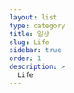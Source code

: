 ```yaml
---
layout: list
type: category
title: 일상
slug: Life
sidebar: true
order: 1
description: >
  Life
---
```

